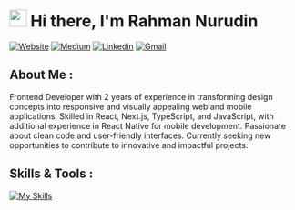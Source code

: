 # <img src="https://raw.githubusercontent.com/iampavangandhi/iampavangandhi/master/gifs/Hi.gif" width="30px"> Hi there, I'm Rahman Nurudin
[![Website](https://img.shields.io/badge/personal.website-grey?style=for-the-badge&url=https://trafost.github.io/personal-profile)](https://trafost.github.io/personal-profile)
[![Medium](https://img.shields.io/badge/Medium-black?style=for-the-badge&logo=medium&logoColor=white&link=https://medium.com/@rahwisdilfiqrak)](https://medium.com/@rahwisdilfiqrak)
[![Linkedin](https://img.shields.io/badge/LinkedIn-blue?style=for-the-badge&logo=linkedin&labelColor=blue&link=https://www.linkedin.com/in/rahmannrdn/)](https://www.linkedin.com/in/rahmannrdn/)
[![Gmail](https://img.shields.io/badge/Gmail-D14836?style=for-the-badge&logo=gmail&logoColor=white)](mailto:rahmannurudin29@gmail.com)

## About Me :
Frontend Developer with 2 years of experience in transforming design concepts into responsive and visually appealing web and mobile applications. Skilled in React, Next.js, TypeScript, and JavaScript, with additional experience in React Native for mobile development. Passionate about clean code and user-friendly interfaces. Currently seeking new opportunities to contribute to innovative and impactful projects.

## Skills & Tools :
[![My Skills](https://skillicons.dev/icons?i=html,css,js,ts,react,next,vue,firebase,git,redux,tailwind,bootstrap,jest)](https://skillicons.dev)
